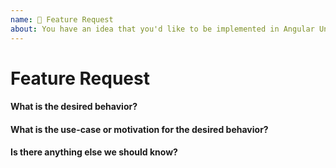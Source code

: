 ```yaml
---
name: 🎉 Feature Request
about: You have an idea that you'd like to be implemented in Angular Universal
---
```

# Feature Request

#### What is the desired behavior?


#### What is the use-case or motivation for the desired behavior?


#### Is there anything else we should know?